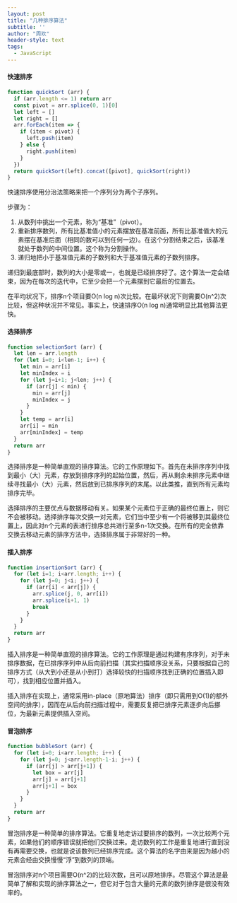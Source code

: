 ```yaml
---
layout: post
title: "几种排序算法"
subtitle: ''
author: "周欢"
header-style: text
tags:
  - JavaScript
---
```


#### 快速排序

```js
function quickSort (arr) {
  if (arr.length <= 1) return arr
  const pivot = arr.splice(0, 1)[0]
  let left = []
  let right = []
  arr.forEach(item => {
    if (item < pivot) {
      left.push(item)
    } else {
      right.push(item)
    }
  })
  return quickSort(left).concat([pivot], quickSort(right))
}
```

快速排序使用分治法策略来把一个序列分为两个子序列。

步骤为：

1. 从数列中挑出一个元素，称为“基准”（pivot）。
2. 重新排序数列，所有比基准值小的元素摆放在基准前面，所有比基准值大的元素摆在基准后面（相同的数可以到任何一边）。在这个分割结束之后，该基准就处于数列的中间位置。这个称为分割操作。
3. 递归地把小于基准值元素的子数列和大于基准值元素的子数列排序。

递归到最底部时，数列的大小是零或一，也就是已经排序好了。这个算法一定会结束，因为在每次的迭代中，它至少会把一个元素摆到它最后的位置去。

在平均状况下，排序n个项目要O(n log n)次比较。在最坏状况下则需要O(n^2)次比较，但这种状况并不常见。事实上，快速排序O(n log n)通常明显比其他算法更快。

#### 选择排序

```js
function selectionSort (arr) {
  let len = arr.length
  for (let i=0; i<len-1; i++) {
    let min = arr[i]
    let minIndex = i
    for (let j=i+1; j<len; j++) {
      if (arr[j] < min) {
        min = arr[j]
        minIndex = j
      }
    }
    let temp = arr[i]
    arr[i] = min
    arr[minIndex] = temp
  }
  return arr
}
```

选择排序是一种简单直观的排序算法。它的工作原理如下。首先在未排序序列中找到最小（大）元素，存放到排序序列的起始位置，然后，再从剩余未排序元素中继续寻找最小（大）元素，然后放到已排序序列的末尾。以此类推，直到所有元素均排序完毕。

选择排序的主要优点与数据移动有关。如果某个元素位于正确的最终位置上，则它不会被移动。选择排序每次交换一对元素，它们当中至少有一个将被移到其最终位置上，因此对n个元素的表进行排序总共进行至多n-1次交换。在所有的完全依靠交换去移动元素的排序方法中，选择排序属于非常好的一种。

#### 插入排序

```js
function insertionSort (arr) {
  for (let i=1; i<arr.length; i++) {
    for (let j=0; j<i; j++) {
      if (arr[i] < arr[j]) {
        arr.splice(j, 0, arr[i])
        arr.splice(i+1, 1)
        break
      }
    }
  }
  return arr
}
```

插入排序是一种简单直观的排序算法。它的工作原理是通过构建有序序列，对于未排序数据，在已排序序列中从后向前扫描（其实扫描顺序没关系，只要根据自己的排序方式（从大到小还是从小到打）选择较快的扫描顺序找到正确的位置插入即可），找到相应位置并插入。

插入排序在实现上，通常采用in-place（原地算法）排序（即只需用到O(1)的额外空间的排序），因而在从后向前扫描过程中，需要反复把已排序元素逐步向后挪位，为最新元素提供插入空间。

#### 冒泡排序

```js
function bubbleSort (arr) {
  for (let i=0; i<arr.length; i++) {
    for (let j=0; j<arr.length-1-i; j++) {
      if (arr[j] > arr[j+1]) {
        let box = arr[j]
        arr[j] = arr[j+1]
        arr[j+1] = box
      }
    }
  }
  return arr
}
```

冒泡排序是一种简单的排序算法。它重复地走访过要排序的数列，一次比较两个元素，如果他们的顺序错误就把他们交换过来。走访数列的工作是重复地进行直到没有再需要交换，也就是说该数列已经排序完成。这个算法的名字由来是因为越小的元素会经由交换慢慢“浮”到数列的顶端。

冒泡排序对n个项目需要O(n^2)的比较次数，且可以原地排序。尽管这个算法是最简单了解和实现的排序算法之一，但它对于包含大量的元素的数列排序是很没有效率的。

